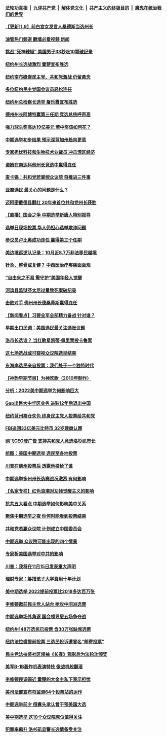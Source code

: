 ####  [法轮功真相](../../../../basic/blob/master/README.md?t=11091931) &nbsp;|&nbsp; [九评共产党](../../../../9ping.md/blob/master/README.md?t=11091931) &nbsp;|&nbsp; [解体党文化](../../../../jtdwh.md/blob/master/README.md?t=11091931)  &nbsp;|&nbsp; [共产主义的终极目的](../../../../gczydzjmd.md/blob/master/README.md?t=11091931) &nbsp;|&nbsp; [魔鬼在统治我们的世界](../../../../mgztzwmdsj.md/blob/master/README.md?t=11091931) 



#### [【更新11.9】前白宫女发言人桑德斯当选州长](../pages/nsc412/n13861377.md?t=11091931) 

#### [油管热门频道 翻墙必看视频 新闻](http://129.146.143.75:81/youtube.html?11091931)

#### [挑战“死神辣椒” 美国男子33秒吃10颗破纪录](../pages/nsc412/n13862240.md?t=11091931) 

#### [纽约州长选战激烈 霍楚宣布胜选](../pages/nsc412/n13862411.md?t=11091931) 

#### [纽约南布碌崙民主党、共和党激战 仍留悬念](../pages/nsc412/n13862415.md?t=11091931) 

#### [多位纽约民主党国会议员轻松连任](../pages/nsc412/n13862406.md?t=11091931) 

#### [纽约州总检察长选举 詹乐霞宣布胜选](../pages/nsc412/n13862418.md?t=11091931) 

#### [德州州长阿博特赢第三任期 竞选总统呼声高](../pages/nsc412/n13862325.md?t=11091931) 

#### [强力球头奖高达19亿美元 若中奖该如何花？](../pages/nsc412/n13862192.md?t=11091931) 

#### [中期选举初步结果 预示深蓝加州趋向更蓝](../pages/nsc412/n13862309.md?t=11091931) 

#### [专家担忧科技和生物技术业裁员 冲击湾区经济](../pages/nsc412/n13862308.md?t=11091931) 

#### [诺姆在南达科他州长竞选中赢得连任](../pages/nsc412/n13862267.md?t=11091931) 

#### [麦卡锡：共和党若掌控众议院 将推进三件事](../pages/nsc412/n13862233.md?t=11091931) 

#### [亚裔选民  最关心的问题是什么？](../pages/nsc412/n13862260.md?t=11091931) 

#### [迈阿密戴德县翻红 20年来首位共和党州长获胜](../pages/nsc412/n13862228.md?t=11091931) 

#### [【直播】国会之争 中期选举新唐人特别报导](../pages/nsc412/n13858223.md?t=11091931) 

#### [选举日现场投票 华人仍担心选举欺诈问题](../pages/nsc412/n13862237.md?t=11091931) 

#### [参议员卢比奥成功连任 赢得第三个任期](../pages/nsc412/n13862194.md?t=11091931) 

#### [美边境巡逻队记录：10月近8.7万非法移民越境](../pages/nsc412/n13862119.md?t=11091931) 

#### [针灸、整骨或复健？ 中西医治疗疼痛面面观](../pages/nsc412/n13862204.md?t=11091931) 

#### [“自由来之不易 需守护”美国年轻人觉醒](../pages/nsc412/n13861402.md?t=11091931) 

#### [河滨县监狱芬太尼过量致死案破纪录](../pages/nsc412/n13862167.md?t=11091931) 

#### [击败对手 佛州州长德桑蒂斯赢得连任](../pages/nsc412/n13862173.md?t=11091931) 

#### [【新闻看点】习要全军全部精力备战 针对谁？](../pages/nsc412/n13862090.md?t=11091931) 

#### [早期出口民调：美国选民最关注通胀议题](../pages/nsc412/n13862151.md?t=11091931) 

#### [洛市长选谁？ 当红歌星凯蒂‧佩里票投卡鲁索](../pages/nsc412/n13862137.md?t=11091931) 

#### [这七场选战或可窥视众议院选举结果](../pages/nsc412/n13861977.md?t=11091931) 

#### [东海岸选民亲自投票：我们处于一个独特时代](../pages/nsc412/n13862118.md?t=11091931) 

#### [【神韵早期节目】为神欢歌（2010年制作）](../pages/nsc412/n13861992.md?t=11091931) 

#### [分析：2022美中期选举为何影响巨大](../pages/nsc412/n13862069.md?t=11091931) 

#### [Gap出售大中华区业务 进驻12年后退出中国](../pages/nsc412/n13862077.md?t=11091931) 

#### [纽约蓝州票仓失色 终身民主党人投票给共和党](../pages/nsc412/n13862054.md?t=11091931) 

#### [FBI追回33亿美元比特币 32岁建商认罪](../pages/nsc412/n13861553.md?t=11091931) 

#### [网飞CEO登广告 支持共和党人竞选洛杉矶市长](../pages/nsc412/n13862061.md?t=11091931) 

#### [组图：美国中期选举 选民至各地投票](../pages/nsc412/n13861807.md?t=11091931) 

#### [川普在佛州投票后 透露他投给了谁](../pages/nsc412/n13862057.md?t=11091931) 

#### [中期选举多州州长选赛战况激烈 有何影响](../pages/nsc412/n13861818.md?t=11091931) 

#### [【名家专栏】红色浪潮对左倾觉醒主义的影响](../pages/nsc412/n13861886.md?t=11091931) 

#### [抗共五大看点 中期选举如何影响美中关系](../pages/nsc412/n13861988.md?t=11091931) 

#### [聚焦中期选举之夜 你何时能看到投票结果](../pages/nsc412/n13861942.md?t=11091931) 

#### [共和党若赢众议院 计划成立中国委员会](../pages/nsc412/n13861979.md?t=11091931) 

#### [中期选举 众议院可能出现的四个情景](../pages/nsc412/n13861921.md?t=11091931) 

#### [专家析美国选举对中共的影响](../pages/nsc412/n13861883.md?t=11091931) 



#### [川普：我将在11月15日发表重大声明](../pages/nsc412/n13861691.md?t=11091931) 

#### [理财专家：筹措孩子大学费用十年计划](../pages/nsc412/n13861668.md?t=11091931) 

#### [美中期选举 2022提前投票比2018多达百万张](../pages/nsc412/n13861564.md?t=11091931) 

#### [李修顿邀前民主党人站台 抢攻中间派选票](../pages/nsc412/n13861613.md?t=11091931) 

#### [中期选举场外角逐 国会领导层五场争夺战](../pages/nsc412/n13861414.md?t=11091931) 

#### [纽约州148万选民已投票 含30万张缺席选票](../pages/nsc412/n13861559.md?t=11091931) 

#### [纽约法拉盛提前投票 三选民投诉遭冒名“邮寄投票”](../pages/nsc412/n13861568.md?t=11091931) 

#### [民主党法拉盛社区领袖《长春》观影后为法轮功颁奖](../pages/nsc412/n13861378.md?t=11091931) 

#### [美军B-1B轰炸机表演特技 像战机般翻滚](../pages/nsc412/n13861523.md?t=11091931) 

#### [李修顿民调逼近 霍楚的大金主私下表示担忧](../pages/nsc412/n13861513.md?t=11091931) 

#### [美司法部宣布将监测64个投票站的运作](../pages/nsc412/n13861456.md?t=11091931) 

#### [中期选举前夕 俄寡头承认曾干预美国大选](../pages/nsc412/n13861507.md?t=11091931) 

#### [美中期选举 这10个众议院席位值得关注](../pages/nsc412/n13860629.md?t=11091931) 

#### [犯罪率飙升 洛杉矶县警长选情备受关注](../pages/nsc412/n13861465.md?t=11091931) 

<img src='http://gfw-breaker.win/goodnews/indexes/nsc412.md' width='0px' height='0px'/>

